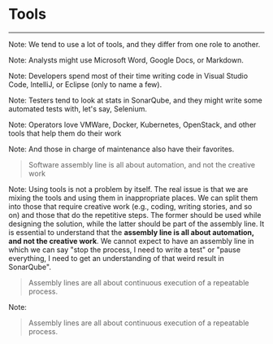 <!-- .slide: data-background="../img/background/waterfall.jpg" -->
# Tools

---


<!-- .slide: data-background="img/assembly-tools-01.png" data-background-size="contain" -->

Note:
We tend to use a lot of tools, and they differ from one role to another.


<!-- .slide: data-background="img/assembly-tools-02.png" data-background-size="contain" -->

Note:
Analysts might use Microsoft Word, Google Docs, or Markdown.


<!-- .slide: data-background="img/assembly-tools-03.png" data-background-size="contain" -->

Note:
Developers spend most of their time writing code in Visual Studio Code, IntelliJ, or Eclipse (only to name a few).


<!-- .slide: data-background="img/assembly-tools-04.png" data-background-size="contain" -->

Note:
Testers tend to look at stats in SonarQube, and they might write some automated tests with, let's say, Selenium.


<!-- .slide: data-background="img/assembly-tools-05.png" data-background-size="contain" -->

Note:
Operators love VMWare, Docker, Kubernetes, OpenStack, and other tools that help them do their work


<!-- .slide: data-background="img/assembly-tools-06.png" data-background-size="contain" -->

Note:
And those in charge of maintenance also have their favorites.


<!-- .slide: data-background="../img/background/waterfall.jpg" -->
> Software assembly line is all about automation, and not the creative work

Note:
Using tools is not a problem by itself. The real issue is that we are mixing the tools and using them in inappropriate places. We can split them into those that require creative work (e.g., coding, writing stories, and so on) and those that do the repetitive steps. The former should be used while designing the solution, while the latter should be part of the assembly line. It is essential to understand that the **assembly line is all about automation, and not the creative work**. We cannot expect to have an assembly line in which we can say "stop the process, I need to write a test" or "pause everything, I need to get an understanding of that weird result in SonarQube".


<!-- .slide: data-background="../img/background/waterfall.jpg" -->
> Assembly lines are all about continuous execution of a repeatable process.

Note:
> Assembly lines are all about continuous execution of a repeatable process.
